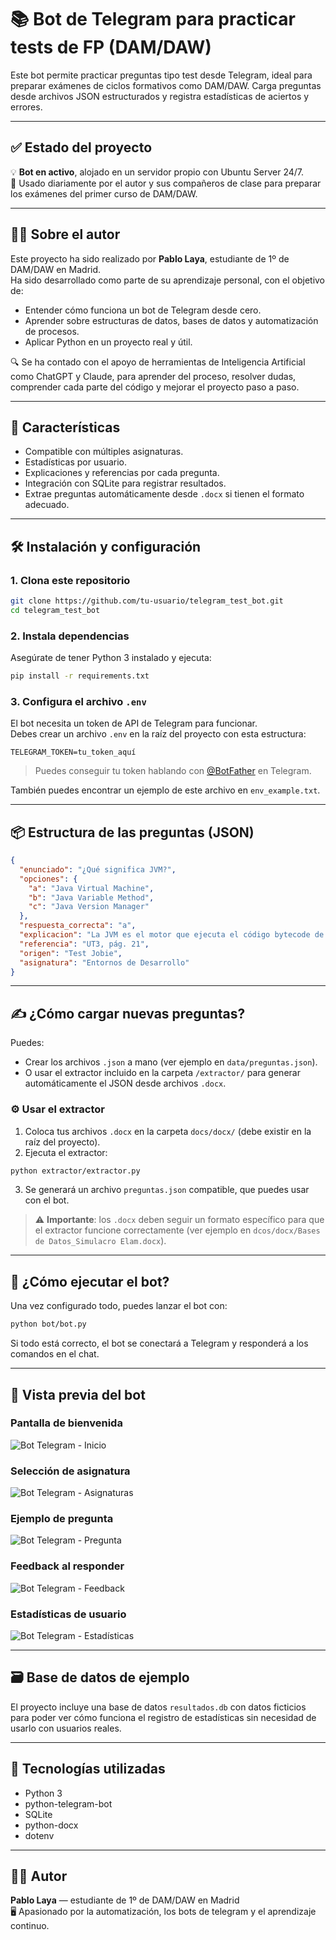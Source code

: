 
# 📚 Bot de Telegram para practicar tests de FP (DAM/DAW)

Este bot permite practicar preguntas tipo test desde Telegram, ideal para preparar exámenes de ciclos formativos como DAM/DAW. Carga preguntas desde archivos JSON estructurados y registra estadísticas de aciertos y errores.

---

## ✅ Estado del proyecto

💡 **Bot en activo**, alojado en un servidor propio con Ubuntu Server 24/7.  
📱 Usado diariamente por el autor y sus compañeros de clase para preparar los exámenes del primer curso de DAM/DAW.

---

## 👨‍🎓 Sobre el autor

Este proyecto ha sido realizado por **Pablo Laya**, estudiante de 1º de DAM/DAW en Madrid.  
Ha sido desarrollado como parte de su aprendizaje personal, con el objetivo de:

- Entender cómo funciona un bot de Telegram desde cero.
- Aprender sobre estructuras de datos, bases de datos y automatización de procesos.
- Aplicar Python en un proyecto real y útil.

🔍 Se ha contado con el apoyo de herramientas de Inteligencia Artificial como ChatGPT y Claude, para aprender del proceso, resolver dudas, comprender cada parte del código y mejorar el proyecto paso a paso.

---

## 🚀 Características

- Compatible con múltiples asignaturas.
- Estadísticas por usuario.
- Explicaciones y referencias por cada pregunta.
- Integración con SQLite para registrar resultados.
- Extrae preguntas automáticamente desde `.docx` si tienen el formato adecuado.

---

## 🛠️ Instalación y configuración

### 1. Clona este repositorio

```bash
git clone https://github.com/tu-usuario/telegram_test_bot.git
cd telegram_test_bot
```

### 2. Instala dependencias

Asegúrate de tener Python 3 instalado y ejecuta:

```bash
pip install -r requirements.txt
```

### 3. Configura el archivo `.env`

El bot necesita un token de API de Telegram para funcionar.  
Debes crear un archivo `.env` en la raíz del proyecto con esta estructura:

```
TELEGRAM_TOKEN=tu_token_aquí
```

> Puedes conseguir tu token hablando con [@BotFather](https://t.me/BotFather) en Telegram.

También puedes encontrar un ejemplo de este archivo en `env_example.txt`.

---

## 📦 Estructura de las preguntas (JSON)

```json
{
  "enunciado": "¿Qué significa JVM?",
  "opciones": {
    "a": "Java Virtual Machine",
    "b": "Java Variable Method",
    "c": "Java Version Manager"
  },
  "respuesta_correcta": "a",
  "explicacion": "La JVM es el motor que ejecuta el código bytecode de Java.",
  "referencia": "UT3, pág. 21",
  "origen": "Test Jobie",
  "asignatura": "Entornos de Desarrollo"
}
```

---

## ✍️ ¿Cómo cargar nuevas preguntas?

Puedes:
- Crear los archivos `.json` a mano (ver ejemplo en `data/preguntas.json`).
- O usar el extractor incluido en la carpeta `/extractor/` para generar automáticamente el JSON desde archivos `.docx`.

### ⚙️ Usar el extractor

1. Coloca tus archivos `.docx` en la carpeta `docs/docx/` (debe existir en la raíz del proyecto).
2. Ejecuta el extractor:

```bash
python extractor/extractor.py
```

3. Se generará un archivo `preguntas.json` compatible, que puedes usar con el bot.

> ⚠️ **Importante**: los `.docx` deben seguir un formato específico para que el extractor funcione correctamente (ver ejemplo en `dcos/docx/Bases de Datos_Simulacro Elam.docx`).

---

## 📡 ¿Cómo ejecutar el bot?

Una vez configurado todo, puedes lanzar el bot con:

```bash
python bot/bot.py
```

Si todo está correcto, el bot se conectará a Telegram y responderá a los comandos en el chat.

---

## 🧪 Vista previa del bot

### Pantalla de bienvenida
![Bot Telegram - Inicio](images/main_menu.png)

### Selección de asignatura
![Bot Telegram - Asignaturas](images/subject_options.png)

### Ejemplo de pregunta
![Bot Telegram - Pregunta](images/question_example.png)

### Feedback al responder
![Bot Telegram - Feedback](images/mistake_correction.png)

### Estadísticas de usuario
![Bot Telegram - Estadísticas](images/tests_statistics.png)

---

## 🗃️ Base de datos de ejemplo

El proyecto incluye una base de datos `resultados.db` con datos ficticios para poder ver cómo funciona el registro de estadísticas sin necesidad de usarlo con usuarios reales.

---

## 🤖 Tecnologías utilizadas

- Python 3
- python-telegram-bot
- SQLite
- python-docx
- dotenv

---

## 👨‍💻 Autor

**Pablo Laya** — estudiante de 1º de DAM/DAW en Madrid  
🖥️ Apasionado por la automatización, los bots de telegram y el aprendizaje continuo.
